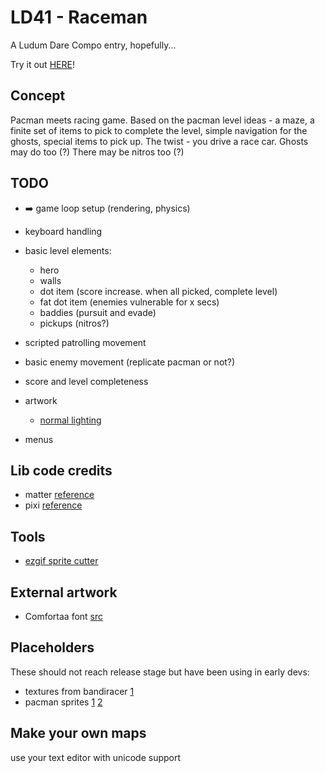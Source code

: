 # LD41 - Raceman

A Ludum Dare Compo entry, hopefully...

Try it out [HERE](https://josepedrodias.github.io/ld41-raceman/dist/)!


## Concept

Pacman meets racing game.
Based on the pacman level ideas - a maze, a finite set of items to pick to complete the level,
simple navigation for the ghosts, special items to pick up.
The twist - you drive a race car. Ghosts may do too (?)
There may be nitros too (?)



## TODO

* ➡️ game loop setup (rendering, physics)

* keyboard handling

* basic level elements:
  * hero
  * walls
  * dot item (score increase. when all picked, complete level)
  * fat dot item (enemies vulnerable for x secs)
  * baddies (pursuit and evade)
  * pickups (nitros?)

* scripted patrolling movement
* basic enemy movement (replicate pacman or not?)
* score and level completeness
* artwork
  * [normal lighting](http://pixijs.io/examples/#/layers/normals.js)

* menus


## Lib code credits

* matter [reference](http://brm.io/matter-js/docs/)
* pixi [reference](http://pixijs.download/dev/docs/)


## Tools

* [ezgif sprite cutter](https://ezgif.com/sprite-cutter)


## External artwork

* Comfortaa font [src](https://www.dafont.com/comfortaa.font)



## Placeholders

These should not reach release stage but have been using in early devs:

* textures from bandiracer [1](http://www.banditracer.eu/)
* pacman sprites
  [1](https://i.pinimg.com/originals/85/71/e5/8571e53e7056aac79b7c828a8a33c3bd.png)
  [2](http://www.harryguillermo.com/games/pacman/pacman.php)


## Make your own maps

use your text editor with unicode support